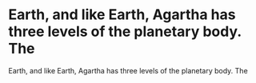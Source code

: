 # Earth, and like Earth, Agartha has three levels of the planetary body. The

Earth, and like Earth, Agartha has three levels of the planetary body. The